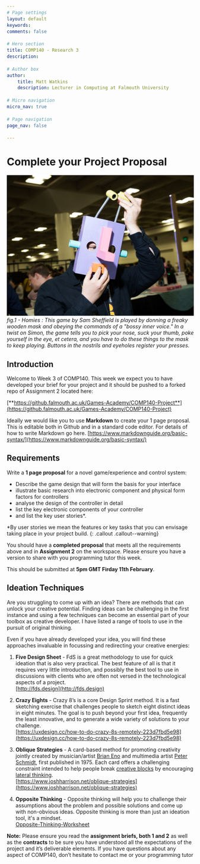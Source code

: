 ```yaml
---
# Page settings
layout: default
keywords:
comments: false

# Hero section
title: COMP140 - Research 3
description: 

# Author box
author:
    title: Matt Watkins
    description: Lecturer in Computing at Falmouth University

# Micro navigation
micro_nav: true

# Page navigation
page_nav: false
    
---
```

# Complete your Project Proposal

![Homies game](images/gdc-head-control.jpeg)
*fig.1 - Homies :  This game by Sam Sheffield is played by donning a freaky wooden mask and obeying the commands of a "bossy inner voice." In a twist on Simon, the game tells you to pick your nose, suck your thumb, poke yourself in the eye, et cetera, and you have to do these things to the mask to keep playing. Buttons in the nostrils and eyeholes register your presses.*

## Introduction

Welcome to Week 3 of COMP140. This week we expect you to have developed your brief for your project and it should be pushed to a forked repo of Assignment 2 located here:

[**https://github.falmouth.ac.uk/Games-Academy/COMP140-Project**](https://github.falmouth.ac.uk/Games-Academy/COMP140-Project)

Ideally we would like you to use **Markdown** to create your 1 page proposal. This is editable both in Github and in a standard code editor. For details of how to write Markdown go here.  [https://www.markdownguide.org/basic-syntax/](https://www.markdownguide.org/basic-syntax/)

## Requirements

Write a **1 page proposal** for a novel game/experience and control system:  

-   Describe the game design that will form the basis for your interface
-   illustrate basic research into electronic component and physical form factors for controllers
-   analyse the design of the controller in detail
-   list the key electronic components of your controller
-   and list the key user stories*.  

*By user stories we mean the features or key tasks that you can envisage taking place in your project build.
{: .callout .callout--warning}

You should have a **completed proposal** that meets all the requirements above and in **Assignment 2** on the workspace. Please ensure you have a version to share with you programming tutor this week.

This should be submitted at **5pm GMT Firday 11th February**.

## Ideation Techniques

Are you struggling to come up with an idea? There are methods that can unlock your creative potential. Finding ideas can be challenging in the first instance and using a few techniques can become an essential part of your toolbox as creative developer. I have listed a range of tools to use in the pursuit of original thinking.

Even if you have already developed your idea, you will find these approaches invaluable in focussing and redirecting your creative energies: 

1.  **Five Design Sheet** - FdS is a great methodology to use for quick ideation that is also very practical. The best feature of all is that it requires very little introduction, and possibly the best tool to use in discussions with clients who are often not versed in the technological aspects of a project.  
    [http://fds.design](http://fds.design)
    
3.  **Crazy Eights** - Crazy 8’s is a core Design Sprint method. It is a fast sketching exercise that challenges people to sketch eight distinct ideas in eight minutes. The goal is to push beyond your first idea, frequently the least innovative, and to generate a wide variety of solutions to your challenge.  
    [https://uxdesign.cc/how-to-do-crazy-8s-remotely-223d7fbd5e98](https://uxdesign.cc/how-to-do-crazy-8s-remotely-223d7fbd5e98)
    
4.  **Oblique Strategies** - A card-based method for promoting creativity jointly created by musician/artist [Brian Eno](https://en.wikipedia.org/wiki/Brian_Eno) and multimedia artist [Peter Schmidt](https://en.wikipedia.org/wiki/Peter_Schmidt_(artist)), first published in 1975. Each card offers a challenging constraint intended to help people break [creative blocks](https://en.wikipedia.org/wiki/Writer%27s_block) by encouraging [lateral thinking](https://en.wikipedia.org/wiki/Lateral_thinking).  
    [https://www.joshharrison.net/oblique-strategies](https://www.joshharrison.net/oblique-strategies)
    
5.  **Opposite Thinking** - Opposite thinking will help you to challenge their assumptions about the problem and possible solutions and come up with non-obvious ideas. Opposite thinking is more than just an ideation tool, it's a mindset.  
    [Opposite-Thinking-Worksheet](https://murally.blob.core.windows.net/uploads/falgam7012238/1602750970018.pdf?se=2021-02-07T16:00:00Z&sp=r&sv=2018-03-28&sr=b&rscc=public,%20max-age=600&sig=UGrPcr2enpIyksiDtGvWQVA5Oj2+wTuNYb+Ph+Tfc90=)

**Note:** Please ensure you read the **assignment briefs, both 1 and 2** as well as the **contracts** to be sure you have understood all the expectations of the project and it’s deliverable elements. If you have questions about any aspect of COMP140, don’t hesitate to contact me or your programming tutor
<!--stackedit_data:
eyJoaXN0b3J5IjpbLTMxNjIyMjU0MSwxMDUwOTYwMzY4LC0xMD
UyNzQ1NjE2LDEyMzY1ODMzMDQsLTc1NjgxMjY5MCwxMDU1OTg5
NDA4LDExMzM3MDczNzQsLTU0MTU3NTIzNF19
-->